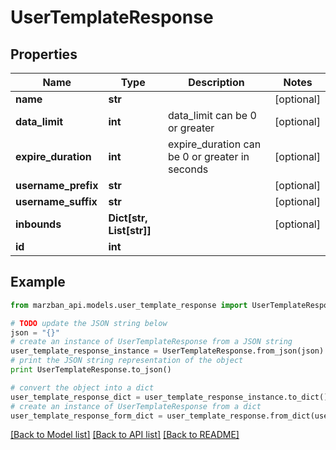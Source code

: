 # UserTemplateResponse


## Properties

Name | Type | Description | Notes
------------ | ------------- | ------------- | -------------
**name** | **str** |  | [optional] 
**data_limit** | **int** | data_limit can be 0 or greater | [optional] 
**expire_duration** | **int** | expire_duration can be 0 or greater in seconds | [optional] 
**username_prefix** | **str** |  | [optional] 
**username_suffix** | **str** |  | [optional] 
**inbounds** | **Dict[str, List[str]]** |  | [optional] 
**id** | **int** |  | 

## Example

```python
from marzban_api.models.user_template_response import UserTemplateResponse

# TODO update the JSON string below
json = "{}"
# create an instance of UserTemplateResponse from a JSON string
user_template_response_instance = UserTemplateResponse.from_json(json)
# print the JSON string representation of the object
print UserTemplateResponse.to_json()

# convert the object into a dict
user_template_response_dict = user_template_response_instance.to_dict()
# create an instance of UserTemplateResponse from a dict
user_template_response_form_dict = user_template_response.from_dict(user_template_response_dict)
```
[[Back to Model list]](../README.md#documentation-for-models) [[Back to API list]](../README.md#documentation-for-api-endpoints) [[Back to README]](../README.md)


